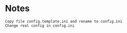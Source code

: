 # Notes

```
Copy file config.template.ini and rename to config.ini
Change real config in config.ini

```
